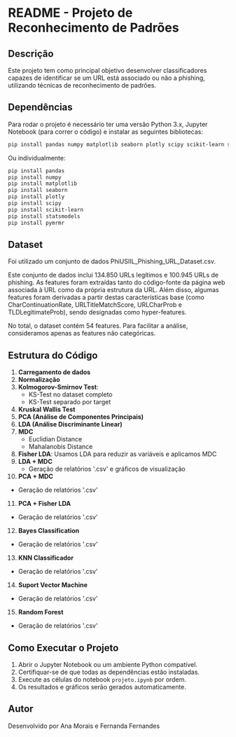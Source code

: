 # README - Projeto de Reconhecimento de Padrões

## Descrição

Este projeto tem como principal objetivo desenvolver classificadores capazes de identificar se um URL está associado ou não a phishing, utilizando técnicas de reconhecimento de padrões.

## Dependências

Para rodar o projeto é necessário ter uma versão Python 3.x, Jupyter Notebook (para correr o código) e instalar as seguintes bibliotecas:

```bash
pip install pandas numpy matplotlib seaborn plotly scipy scikit-learn statsmodels pymrmr
```

Ou individualmente:

```bash
pip install pandas
pip install numpy
pip install matplotlib
pip install seaborn
pip install plotly
pip install scipy
pip install scikit-learn
pip install statsmodels
pip install pymrmr
```

## Dataset
Foi utilizado um conjunto de dados PhiUSIIL_Phishing_URL_Dataset.csv.

Este conjunto de dados inclui 134.850 URLs legítimos e 100.945 URLs de phishing. As features foram extraídas tanto do código-fonte da página web associada à URL como da própria estrutura da URL. Além disso, algumas features foram derivadas a partir destas características base (como CharContinuationRate, URLTitleMatchScore, URLCharProb e TLDLegitimateProb), sendo designadas como hyper-features.

No total, o dataset contém 54 features. Para facilitar a análise, consideramos apenas as features não categóricas.


## Estrutura do Código

1. **Carregamento de dados**
2. **Normalização**
3. **Kolmogorov-Smirnov Test**:
   - KS-Test no dataset completo 
   - KS-Test separado por target
4. **Kruskal Wallis Test**
5. **PCA (Análise de Componentes Principais)**
6. **LDA (Análise Discriminante Linear)**
7. **MDC**
   - Euclidian Distance
   - Mahalanobis Distance
8. **Fisher LDA**: Usamos LDA para reduzir as variáveis e aplicamos MDC
9. **LDA + MDC**  
   - Geração de relatórios '.csv' e gráficos de visualização
10. **PCA + MDC**
   - Geração de relatórios '.csv'
11. **PCA + Fisher LDA**
   - Geração de relatórios '.csv'
12. **Bayes Classification**
   - Geração de relatórios '.csv'
13. **KNN Classificador**
   - Geração de relatórios '.csv'
14. **Suport Vector Machine**
   - Geração de relatórios '.csv'
15. **Random Forest**
   - Geração de relatórios '.csv'
   

## Como Executar o Projeto

1. Abrir o Jupyter Notebook ou um ambiente Python compatível.
2. Certifiquar-se de que todas as dependências estão instaladas.
3. Execute as células do notebook `projeto.ipynb` por ordem.
4. Os resultados e gráficos serão gerados automaticamente.

## Autor

Desenvolvido por Ana Morais e Fernanda Fernandes


